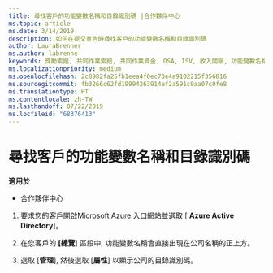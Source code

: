 ```yaml
---
title: 尋找客戶的功能變數名稱和目錄識別碼 |合作夥伴中心
ms.topic: article
ms.date: 3/14/2019
description: 如何在提交宣告時尋找客戶的功能變數名稱和目錄識別碼
author: LauraBrenner
ms.author: labrenne
keywords: 獎勵索賠, 共同作業索賠, 共同作業資金, OSA, ISV, 收入關聯, 功能變數名稱, 目錄識別碼
ms.localizationpriority: medium
ms.openlocfilehash: 2c8982fa25fb1eea4f0ec73e4a9102215f356816
ms.sourcegitcommit: fb3266c62fd19994263914ef2a591c9aa07c0fe8
ms.translationtype: HT
ms.contentlocale: zh-TW
ms.lasthandoff: 07/22/2019
ms.locfileid: "68376413"
---
```

# <a name="find-your-customers-domain-name-and-directory-id"></a>尋找客戶的功能變數名稱和目錄識別碼

**適用於**

-  合作夥伴中心

1.  要求您的客戶開啟[Microsoft Azure 入口網站](https://ms.portal.azure.com/#home)並選取 [ **Azure Active Directory**]。 

2.  在您客戶的 **[總覽**] 區段中, 功能變數名稱會直接出現在公司名稱的正上方。  

3.  選取 [**管理**], 然後選取 [**屬性**] 以顯示公司的目錄識別碼。
